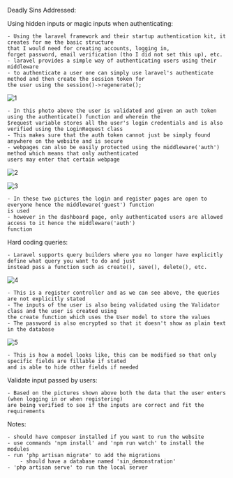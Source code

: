 Deadly Sins Addressed:

Using hidden inputs or magic inputs when authenticating:

    - Using the laravel framework and their startup authentication kit, it creates for me the basic structure 
    that I would need for creating accounts, logging in,
    forget password, email verification (tho I did not set this up), etc.
    - laravel provides a simple way of authenticating users using their middleware
    - to authenticate a user one can simply use laravel's authenticate method and then create the session token for 
    the user using the session()->regenerate();
    
![1](https://user-images.githubusercontent.com/73883691/135708414-369b7b7d-1263-475b-9787-2743ca104572.png)

    - In this photo above the user is validated and given an auth token using the authenticate() function and wherein the 
    $request variable stores all the user's login credentials and is also verified using the LoginRequest class
    - This makes sure that the auth token cannot just be simply found anywhere on the website and is secure
    - webpages can also be easily protected using the middleware('auth') method which means that only authenticated 
    users may enter that certain webpage
    
![2](https://user-images.githubusercontent.com/73883691/135709074-25b4de1e-9aeb-4c62-803f-08e90ec03cdc.png)

![3](https://user-images.githubusercontent.com/73883691/135709094-386449ff-433b-46d5-beab-09ec75e994c1.png)

    - In these two pictures the login and register pages are open to everyone hence the middleware('guest') function
    is used
    - however in the dashboard page, only authenticated users are allowed access to it hence the middleware('auth')
    function

Hard coding queries:

    - Laravel supports query builders where you no longer have explicitly define what query you want to do and just 
    instead pass a function such as create(), save(), delete(), etc.
    
![4](https://user-images.githubusercontent.com/73883691/135709356-e9e9d3ea-fe91-4179-9c4b-163fdb4fa700.png)

    - This is a register controller and as we can see above, the queries are not explicitly stated
    - The inputs of the user is also being validated using the Validator class and the user is created using
    the create function which uses the User model to store the values
    - The password is also encrypted so that it doesn't show as plain text in the database

![5](https://user-images.githubusercontent.com/73883691/135709357-22b04078-a5cc-49f8-80b9-b3fe206a6668.png)

    - This is how a model looks like, this can be modified so that only specific fields are fillable if stated
    and is able to hide other fields if needed 
    
Validate input passed by users:

    - Based on the pictures shown above both the data that the user enters (when logging in or when registering)
    are being verified to see if the inputs are correct and fit the requirements
    
Notes:

    - should have composer installed if you want to run the website
    - use commands 'npm install' and 'npm run watch' to install the modules 
    - run 'php artisan migrate' to add the migrations 
        - should have a database named 'sin_demonstration'
    - 'php artisan serve' to run the local server




